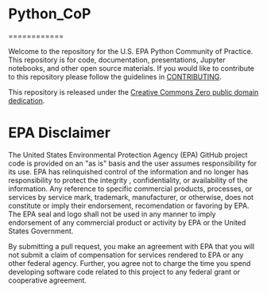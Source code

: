 # Python_CoP

============

Welcome to the repository for the U.S. EPA Python Community of Practice.  This repository is for code, documentation, presentations, Jupyter notebooks, and other open source materials.  If you would like to contribute to this repository please follow the guidelines in [CONTRIBUTING](CONTRIBUTING.md).

This repository is released under the [Creative Commons Zero public domain dedication](https://creativecommons.org/publicdomain/zero/1.0/).

# EPA Disclaimer

The United States Environmental Protection Agency (EPA) GitHub project code is provided on an "as is" basis and the user assumes responsibility for its use. EPA has relinquished control of the information and no longer has responsibility to protect the integrity , confidentiality, or availability of the information. Any reference to specific commercial products, processes, or services by service mark, trademark, manufacturer, or otherwise, does not constitute or imply their endorsement, recomendation or favoring by EPA. The EPA seal and logo shall not be used in any manner to imply endorsement of any commercial product or activity by EPA or the United States Government.

By submitting a pull request, you make an agreement with EPA that you will not submit a claim of compensation for services rendered to EPA or any other federal agency.  Further, you agree not to charge the time you spend developing software code related to this project to any federal grant or cooperative agreement.
